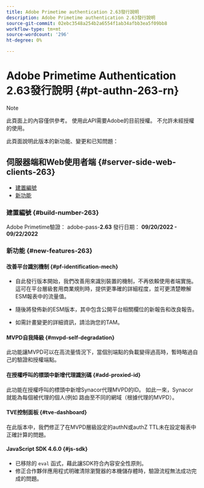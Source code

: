 ```yaml
---
title: Adobe Primetime authentication 2.63發行說明
description: Adobe Primetime authentication 2.63發行說明
source-git-commit: 02ebc3548a254b2a6554f1ab34afbb3ea5f09bb8
workflow-type: tm+mt
source-wordcount: '296'
ht-degree: 0%

---
```


# Adobe Primetime Authentication 2.63發行說明 {#pt-authn-263-rn}

>[!NOTE]
>
>此頁面上的內容僅供參考。 使用此API需要Adobe的目前授權。 不允許未經授權的使用。

此頁面說明此版本的新功能、變更和已知問題：

## 伺服器端和Web使用者端 {#server-side-web-clients-263}

* [建置編號](#build-number)
* [新功能](#new-features)

### 建置編號 {#build-number-263}

Adobe Primetime驗證： adobe-pass-**2.63**
發行日期： **09/20/2022 - 09/22/2022**

### 新功能 {#new-features-263}

#### 改善平台識別機制 {#pf-identification-mech}

* 自此發行版本開始，我們改善用來識別裝置的機制，不再依賴使用者端實施。 這可在平台層級套用商業規則時，提供更準確的詳細程度，並可更清楚瞭解ESM報表中的流量值。

* 隨後將發佈新的ESM版本，其中包含公開平台相關欄位的新報告和改良報告。

* 如需計畫變更的詳細資訊，請洽詢您的TAM。

#### MVPD自我降級 {#mvpd-self-degradation}

此功能讓MVPD可以在高流量情況下，當個別端點的負載變得過高時，暫時略過自己的驗證和授權端點。


#### 在授權呼叫的標頭中新增代理識別碼 {#add-proxied-id}

此功能在授權呼叫的標頭中新增Synacor代理MVPD的ID。 如此一來，Synacor就能為每個被代理的個人(例如 路由至不同的網域（根據代理的MVPD）。


#### TVE控制面板 {#tve-dashboard}

在此版本中，我們修正了在MVPD層級設定的authN或authZ TTL未在設定報表中正確計算的問題。


#### JavaScript SDK 4.6.0 {#js-sdk}

* 已移除的 `eval` 函式，藉此讓SDK符合內容安全性原則。
* 修正合作夥伴應用程式明確清除瀏覽器的本機儲存體時，驗證流程無法成功完成的問題。
